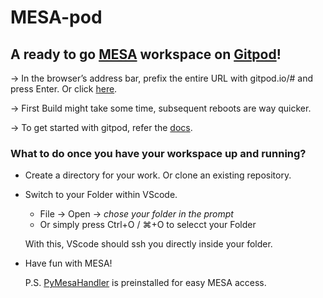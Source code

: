 # MESA-pod
## A ready to go [MESA](https://github.com/MESAHub/mesa) workspace on [Gitpod](https://gitpod.io/workspaces/)! 

&rarr; In the browser’s address bar, prefix the entire URL with gitpod.io/# and press Enter. Or click [here](https://gitpod.io/#https://github.com/gautam-404/MESA-pod).

&rarr; First Build might take some time, subsequent reboots are way quicker. 

&rarr; To get started with gitpod, refer the [docs](https://www.gitpod.io/docs/introduction/getting-started).

### What to do once you have your workspace up and running?
* Create a directory for your work. Or clone an existing repository.
* Switch to your Folder within VScode. 
    - File -> Open -> *chose your folder in the prompt*
    - Or simply press Ctrl+O / ⌘+O to selecct your Folder
  
  With this, VScode should ssh you directly inside your folder.
* Have fun with MESA!
  
  P.S. [PyMesaHandler](https://github.com/gautam-404/PyMesaHandler) is preinstalled for easy MESA access.
    
